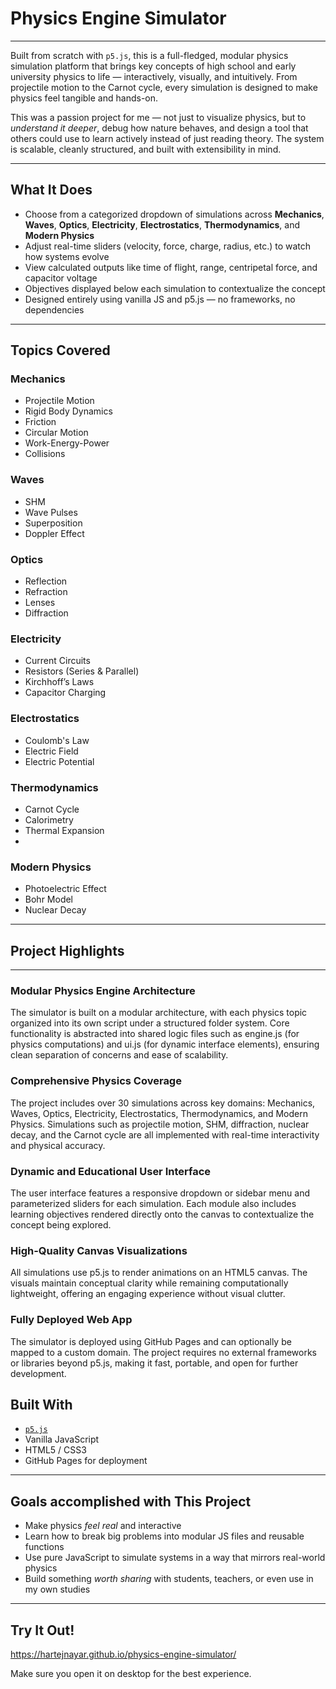 #  Physics Engine Simulator
---
Built from scratch with `p5.js`, this is a full-fledged, modular physics simulation platform that brings key concepts of high school and early university physics to life — interactively, visually, and intuitively. From projectile motion to the Carnot cycle, every simulation is designed to make physics feel tangible and hands-on.

This was a passion project for me — not just to visualize physics, but to *understand it deeper*, debug how nature behaves, and design a tool that others could use to learn actively instead of just reading theory. The system is scalable, cleanly structured, and built with extensibility in mind.

---

##  What It Does

- Choose from a categorized dropdown of simulations across **Mechanics**, **Waves**, **Optics**, **Electricity**, **Electrostatics**, **Thermodynamics**, and **Modern Physics**
- Adjust real-time sliders (velocity, force, charge, radius, etc.) to watch how systems evolve
- View calculated outputs like time of flight, range, centripetal force, and capacitor voltage
- Objectives displayed below each simulation to contextualize the concept
- Designed entirely using vanilla JS and p5.js — no frameworks, no dependencies

---

## Topics Covered

### Mechanics
- Projectile Motion
- Rigid Body Dynamics
- Friction
- Circular Motion
- Work-Energy-Power
- Collisions

### Waves
- SHM
- Wave Pulses
- Superposition
- Doppler Effect

### Optics
- Reflection
- Refraction
- Lenses
- Diffraction

### Electricity
- Current Circuits
- Resistors (Series & Parallel)
- Kirchhoff’s Laws
- Capacitor Charging

### Electrostatics
- Coulomb's Law
- Electric Field
- Electric Potential

### Thermodynamics
- Carnot Cycle
- Calorimetry
- Thermal Expansion
- 
### Modern Physics
- Photoelectric Effect
- Bohr Model
- Nuclear Decay

---
## Project Highlights
---

### Modular Physics Engine Architecture
The simulator is built on a modular architecture, with each physics topic organized into its own script under a structured folder system. Core functionality is abstracted into shared logic files such as engine.js (for physics computations) and ui.js (for dynamic interface elements), ensuring clean separation of concerns and ease of scalability.

### Comprehensive Physics Coverage
The project includes over 30 simulations across key domains: Mechanics, Waves, Optics, Electricity, Electrostatics, Thermodynamics, and Modern Physics. Simulations such as projectile motion, SHM, diffraction, nuclear decay, and the Carnot cycle are all implemented with real-time interactivity and physical accuracy.

### Dynamic and Educational User Interface
The user interface features a responsive dropdown or sidebar menu and parameterized sliders for each simulation. Each module also includes learning objectives rendered directly onto the canvas to contextualize the concept being explored.

### High-Quality Canvas Visualizations
All simulations use p5.js to render animations on an HTML5 canvas. The visuals maintain conceptual clarity while remaining computationally lightweight, offering an engaging experience without visual clutter.

### Fully Deployed Web App
The simulator is deployed using GitHub Pages and can optionally be mapped to a custom domain. The project requires no external frameworks or libraries beyond p5.js, making it fast, portable, and open for further development.



## Built With

- [`p5.js`](https://p5js.org/)
- Vanilla JavaScript
- HTML5 / CSS3
- GitHub Pages for deployment

---

## Goals accomplished with This Project

- Make physics *feel real* and interactive
- Learn how to break big problems into modular JS files and reusable functions
- Use pure JavaScript to simulate systems in a way that mirrors real-world physics
- Build something *worth sharing* with students, teachers, or even use in my own studies

---

##  Try It Out!
 https://hartejnayar.github.io/physics-engine-simulator/
 


Make sure you open it on desktop for the best experience.





